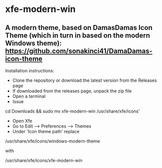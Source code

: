 # xfe-modern-win
A modern theme, based on DamasDamas Icon Theme (which in turn in based on the modern Windows theme): https://github.com/sonakinci41/DamaDamas-icon-theme
---
Installation instructions:

* Clone the repository or download the latest version from the Releases page
* If downloaded from the releases page, unpack the zip file
* Open a terminal
* Issue

cd Downloads && sudo mv xfe-modern-win /usr/share/xfe/icons'

* Open Xfe
* Go to Edit --> Preferences --> Themes
* Under 'Icon theme path' replace 

/usr/share/xfe/icons/windows-modern-theme

with

/usr/share/xfe/icons/xfe-modern-win
